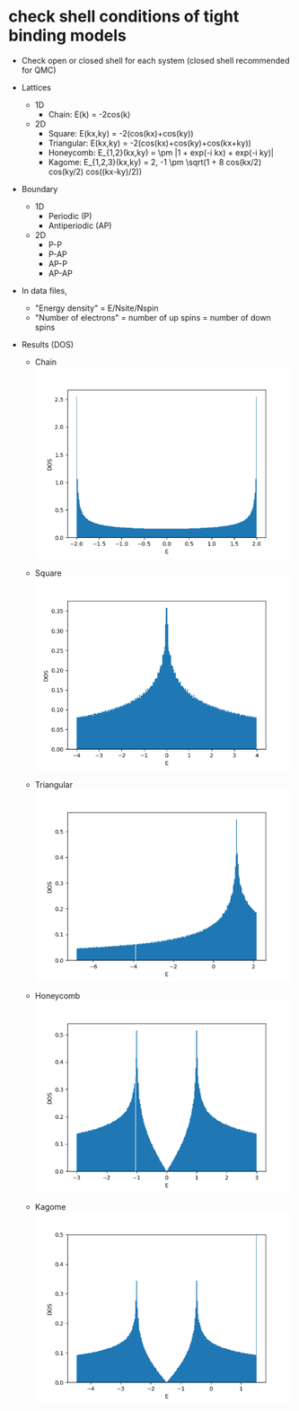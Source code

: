 # check shell conditions of tight binding models

* Check open or closed shell for each system (closed shell recommended for QMC)

* Lattices
  * 1D
    * Chain: E(k) = -2cos(k)
  * 2D
    * Square: E(kx,ky) = -2(cos(kx)+cos(ky))
    * Triangular: E(kx,ky) = -2(cos(kx)+cos(ky)+cos(kx+ky))
    * Honeycomb: E_{1,2}(kx,ky) = \pm |1 + exp(-i kx) + exp(-i ky)|
    * Kagome: E_{1,2,3}(kx,ky) = 2, -1 \pm \sqrt(1 + 8 cos(kx/2) cos(ky/2) cos((kx-ky)/2))

* Boundary
  * 1D
    * Periodic (P)
    * Antiperiodic (AP)
  * 2D
    * P-P
    * P-AP
    * AP-P
    * AP-AP

* In data files,
  * "Energy density" = E/Nsite/Nspin
  * "Number of electrons" = number of up spins = number of down spins

* Results (DOS)

  * Chain
![DOS chain](https://raw.githubusercontent.com/ryuikaneko/tight_binding_shell_condition/master/1d_chain/filling_1over2_BC_AP/fig_1d_chain_dos.png "DOS chain")

  * Square
![DOS square](https://raw.githubusercontent.com/ryuikaneko/tight_binding_shell_condition/master/2d_square/filling_1over2_BC_P_AP/fig_2d_square_dos.png "DOS square")

  * Triangular
![DOS triangular](https://raw.githubusercontent.com/ryuikaneko/tight_binding_shell_condition/master/2d_triangular/filling_1over2_BC_P_AP/fig_2d_triangular_dos.png "DOS triangular")

  * Honeycomb
![DOS honeycomb](https://raw.githubusercontent.com/ryuikaneko/tight_binding_shell_condition/master/2d_honeycomb/filling_1over2_BC_P_AP/fig_2d_honeycomb_dos.png "DOS honeycomb")

  * Kagome
![DOS kagome](https://raw.githubusercontent.com/ryuikaneko/tight_binding_shell_condition/master/2d_kagome/filling_1over2_BC_P_AP/fig_2d_kagome_dos.png "DOS kagome")
